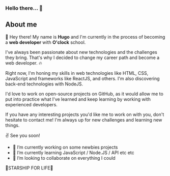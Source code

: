 ### Hello there... 👋

## About me

:metal: Hey there! My name is **Hugo** and I'm currently in the process of becoming a **web developer** with **O'clock** school.

I've always been passionate about new technologies and the challenges they bring. That's why I decided to change my career path and become a web developer. 🔥

Right now, I'm honing my skills in web technologies like HTML, CSS, JavaScript and frameworks like ReactJS, and others. I'm also discovering back-end technologies with NodeJS.

I'd love to work on open-source projects on GitHub, as it would allow me to put into practice what I've learned and keep learning by working with experienced developers.

If you have any interesting projects you'd like me to work on with you, don't hesitate to contact me! I'm always up for new challenges and learning new things.

:v: See you soon!

- 🔭 I’m currently working on some newbies projects
- 🌱 I’m currently learning JavaScript / Node.JS / API etc etc
- 👯 I’m looking to collaborate on everything I could 

🚀STARSHIP FOR LIFE🌠

